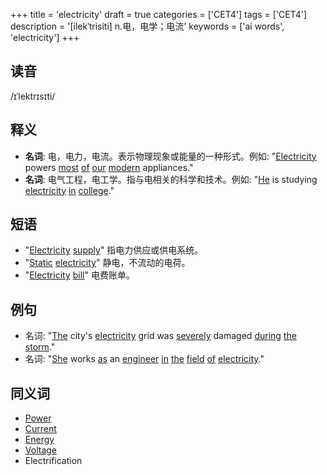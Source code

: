 +++
title = 'electricity'
draft = true
categories = ['CET4']
tags = ['CET4']
description = '[ilekˈtrisiti] n.电，电学；电流'
keywords = ['ai words', 'electricity']
+++

## 读音
/ɪˈlektrɪsɪti/

## 释义
- **名词**: 电，电力，电流。表示物理现象或能量的一种形式。例如: "[Electricity](/post/electricity/) powers [most](/post/most/) [of](/post/of/) [our](/post/our/) [modern](/post/modern/) appliances."
- **名词**: 电气工程，电工学。指与电相关的科学和技术。例如: "[He](/post/he/) is studying [electricity](/post/electricity/) [in](/post/in/) [college](/post/college/)."

## 短语
- "[Electricity](/post/electricity/) [supply](/post/supply/)" 指电力供应或供电系统。
- "[Static](/post/static/) [electricity](/post/electricity/)" 静电，不流动的电荷。
- "[Electricity](/post/electricity/) [bill](/post/bill/)" 电费账单。

## 例句
- 名词: "[The](/post/the/) city's [electricity](/post/electricity/) grid was [severely](/post/severely/) damaged [during](/post/during/) [the](/post/the/) [storm](/post/storm/)."
- 名词: "[She](/post/she/) works [as](/post/as/) an [engineer](/post/engineer/) [in](/post/in/) [the](/post/the/) [field](/post/field/) [of](/post/of/) [electricity](/post/electricity/)."

## 同义词
- [Power](/post/power/)
- [Current](/post/current/)
- [Energy](/post/energy/)
- [Voltage](/post/voltage/)
- Electrification
